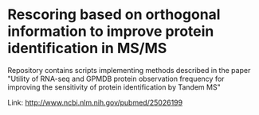 # Rescoring based on orthogonal information to improve protein identification in MS/MS
Repository contains scripts implementing methods described in the paper 
"Utility of RNA-seq and GPMDB protein observation frequency for improving the sensitivity of
protein identification by Tandem MS"

Link: http://www.ncbi.nlm.nih.gov/pubmed/25026199

